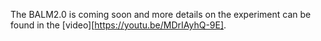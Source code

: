 The BALM2.0 is coming soon and more details on the experiment can be found in the [video][https://youtu.be/MDrIAyhQ-9E].
